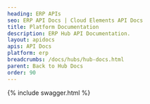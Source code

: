 ```yaml
---
heading: ERP APIs
seo: ERP API Docs | Cloud Elements API Docs
title: Platform Documentation
description: ERP Hub API Documentation.
layout: apidocs
apis: API Docs
platform: erp
breadcrumbs: /docs/hubs/hub-docs.html
parent: Back to Hub Docs
order: 90
---
```


{% include swagger.html %}
